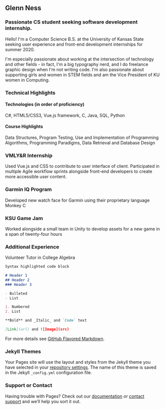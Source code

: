 
## Glenn Ness

### Passionate CS student seeking software development internship.

Hello! I'm a Computer Science B.S. at the University of Kansas State seeking user experience and front-end development internships for summer 2020.

I'm especially passionate about working at the intersection of technology and other fields - in fact, I'm a big typography nerd, and I do freelance graphic design when I'm not writing code. I'm also passionate about supporting girls and women in STEM fields and am the Vice President of KU women in Computing.

### Technical Highlights

#### Technologies (in order of proficiency)
C#, HTML5/CSS3, Vue.js framework, C, Java, SQL, Python

#### Course Highlights
Data Structures, Program Testing, Use and Implementation of Programming Algorithms, Programming Paradigms, Data Retrieval and Database Design

### VMLY&R Internship
Used Vue.js and CSS to contribute to user interface of client. Participated in multiple Agile workflow sprints alongside front-end developers to create more accessible user content.

### Garmin IQ Program
Developed new watch face for Garmin using their proprietary language Monkey C

### KSU Game Jam
Worked alongside a small team in Unity to develop assets for a new game in a span of twenty-four hours

### Additional Experience
Volunteer Tutor in College Algebra

```markdown
Syntax highlighted code block

# Header 1
## Header 2
### Header 3

- Bulleted
- List

1. Numbered
2. List

**Bold** and _Italic_ and `Code` text

[Link](url) and ![Image](src)
```

For more details see [GitHub Flavored Markdown](https://guides.github.com/features/mastering-markdown/).

### Jekyll Themes

Your Pages site will use the layout and styles from the Jekyll theme you have selected in your [repository settings](https://github.com/gness9/glennness/settings). The name of this theme is saved in the Jekyll `_config.yml` configuration file.

### Support or Contact

Having trouble with Pages? Check out our [documentation](https://help.github.com/categories/github-pages-basics/) or [contact support](https://github.com/contact) and we’ll help you sort it out.
